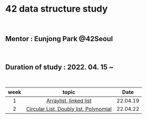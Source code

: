 # 42 data structure study

<br />

## Mentor : Eunjong Park @42Seoul

<br />

## Duration of study : 2022. 04. 15 ~

<br />

| week | topic | Date |
| :----: | :-----: | :----: |
| 1 | <a href="https://github.com/mtae616/42DS-study/tree/master/list">Arraylist, linked list</a> | 22.04.19 |
| 2 | <a href="https://github.com/mtae616/42DS-study/tree/master/list">Circular List, Doubly list, Polynomial</a> | 22.04.22 |